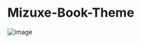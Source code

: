 # Mizuxe-Book-Theme

![image](https://user-images.githubusercontent.com/22200025/124301044-8d10da00-db5f-11eb-8e70-f656043b6916.png)
